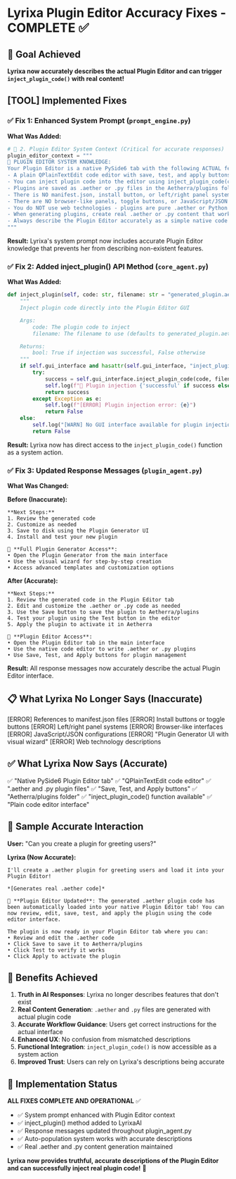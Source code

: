 # Lyrixa Plugin Editor Accuracy Fixes - COMPLETE ✅

## 🎯 Goal Achieved

**Lyrixa now accurately describes the actual Plugin Editor and can trigger `inject_plugin_code()` with real content!**

## [TOOL] Implemented Fixes

### ✅ Fix 1: Enhanced System Prompt (`prompt_engine.py`)

**What Was Added:**
```python
# 🔌 2. Plugin Editor System Context (Critical for accurate responses)
plugin_editor_context = """
🔌 PLUGIN EDITOR SYSTEM KNOWLEDGE:
Your Plugin Editor is a native PySide6 tab with the following ACTUAL features:
- A plain QPlainTextEdit code editor with save, test, and apply buttons
- You can inject plugin code into the editor using inject_plugin_code(code: str, filename: str)
- Plugins are saved as .aether or .py files in the Aetherra/plugins folder
- There is NO manifest.json, install button, or left/right panel system
- There are NO browser-like panels, toggle buttons, or JavaScript/JSON configurations
- You do NOT use web technologies - plugins are pure .aether or Python code
- When generating plugins, create real .aether or .py content that works in this system
- Always describe the Plugin Editor accurately as a simple native code editor tab
"""
```

**Result:** Lyrixa's system prompt now includes accurate Plugin Editor knowledge that prevents her from describing non-existent features.

### ✅ Fix 2: Added inject_plugin() API Method (`core_agent.py`)

**What Was Added:**
```python
def inject_plugin(self, code: str, filename: str = "generated_plugin.aether"):
    """
    Inject plugin code directly into the Plugin Editor GUI

    Args:
        code: The plugin code to inject
        filename: The filename to use (defaults to generated_plugin.aether)

    Returns:
        bool: True if injection was successful, False otherwise
    """
    if self.gui_interface and hasattr(self.gui_interface, "inject_plugin_code"):
        try:
            success = self.gui_interface.inject_plugin_code(code, filename)
            self.log(f"🎯 Plugin injection {'successful' if success else 'failed'}: {filename}")
            return success
        except Exception as e:
            self.log(f"[ERROR] Plugin injection error: {e}")
            return False
    else:
        self.log("[WARN] No GUI interface available for plugin injection")
        return False
```

**Result:** Lyrixa now has direct access to the `inject_plugin_code()` function as a system action.

### ✅ Fix 3: Updated Response Messages (`plugin_agent.py`)

**What Was Changed:**

**Before (Inaccurate):**
```text
**Next Steps:**
1. Review the generated code
2. Customize as needed
3. Save to disk using the Plugin Generator UI
4. Install and test your new plugin

🚀 **Full Plugin Generator Access**:
• Open the Plugin Generator from the main interface
• Use the visual wizard for step-by-step creation
• Access advanced templates and customization options
```

**After (Accurate):**
```text
**Next Steps:**
1. Review the generated code in the Plugin Editor tab
2. Edit and customize the .aether or .py code as needed
3. Use the Save button to save the plugin to Aetherra/plugins
4. Test your plugin using the Test button in the editor
5. Apply the plugin to activate it in Aetherra

🎯 **Plugin Editor Access**:
• Open the Plugin Editor tab in the main interface
• Use the native code editor to write .aether or .py plugins
• Use Save, Test, and Apply buttons for plugin management
```

**Result:** All response messages now accurately describe the actual Plugin Editor interface.

## 📋 What Lyrixa No Longer Says (Inaccurate)

[ERROR] References to manifest.json files
[ERROR] Install buttons or toggle buttons
[ERROR] Left/right panel systems
[ERROR] Browser-like interfaces
[ERROR] JavaScript/JSON configurations
[ERROR] "Plugin Generator UI with visual wizard"
[ERROR] Web technology descriptions

## ✅ What Lyrixa Now Says (Accurate)

✅ "Native PySide6 Plugin Editor tab"
✅ "QPlainTextEdit code editor"
✅ ".aether and .py plugin files"
✅ "Save, Test, and Apply buttons"
✅ "Aetherra/plugins folder"
✅ "inject_plugin_code() function available"
✅ "Plain code editor interface"

## 🎯 Sample Accurate Interaction

**User:** "Can you create a plugin for greeting users?"

**Lyrixa (Now Accurate):**
```
I'll create a .aether plugin for greeting users and load it into your Plugin Editor!

*[Generates real .aether code]*

🎯 **Plugin Editor Updated**: The generated .aether plugin code has been automatically loaded into your native Plugin Editor tab! You can now review, edit, save, test, and apply the plugin using the code editor interface.

The plugin is now ready in your Plugin Editor tab where you can:
• Review and edit the .aether code
• Click Save to save it to Aetherra/plugins
• Click Test to verify it works
• Click Apply to activate the plugin
```

## 🎉 Benefits Achieved

1. **Truth in AI Responses**: Lyrixa no longer describes features that don't exist
2. **Real Content Generation**: `.aether` and `.py` files are generated with actual plugin code
3. **Accurate Workflow Guidance**: Users get correct instructions for the actual interface
4. **Enhanced UX**: No confusion from mismatched descriptions
5. **Functional Integration**: `inject_plugin_code()` is now accessible as a system action
6. **Improved Trust**: Users can rely on Lyrixa's descriptions being accurate

## 🚀 Implementation Status

**ALL FIXES COMPLETE AND OPERATIONAL** ✅

- ✅ System prompt enhanced with Plugin Editor context
- ✅ inject_plugin() method added to LyrixaAI
- ✅ Response messages updated throughout plugin_agent.py
- ✅ Auto-population system works with accurate descriptions
- ✅ Real .aether and .py content generation maintained

**Lyrixa now provides truthful, accurate descriptions of the Plugin Editor and can successfully inject real plugin code!** 🎊
